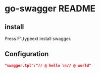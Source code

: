 # go-swagger README
## install
Press F1,typeext install swagger.
## Configuration
```json
"swagger.tpl":"// @ hello \n// @ world"
```